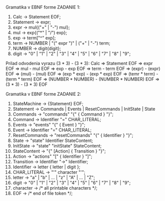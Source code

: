 Gramatika v EBNF forme ZADANIE 1:

1. Calc -> Statement EOF;
2. Statement -> expr;
3. expr -> mul{("+" | "-") mul};
4. mul -> exp{("*" | "/") exp};
5. exp -> term["^" exp];
6. term -> NUMBER | "(" expr ")" | ("+" | "-") term;
7. NUMBER -> digit{digit};
8. digit -> "0" | "1" | "2" | "3" | "4" | "5" | "6" | "7" | "8" | "9";

Prilad odvodenia vyrazu (3 * 3) - (3 * 3):
    Calc => Statement EOF => expr EOF => mul - mul EOF => exp - exp EOF => term - term EOF => (expr) - (expr) EOF => (mul) - (mul) EOF => (exp * exp) - (exp * exp) EOF => (temr * term) - (term * term) EOF => (NUMBER * NUMBER) - (NUMBER * NUMBER) EOF => (3 * 3) - (3 * 3) EOF

Gramatika v EBNF forme ZADANIE 2:

1. StateMachine -> {Statement} EOF;
2. Statement -> Commands | Events | ResetCommands | InitState | State
3. Commands -> "commands" "{" { Command } "}";
4. Command -> Identifier "=" CHAR_LITERAL;
5. Events -> "events" "{" { Event } "}";
6. Event -> Identifier "=" CHAR_LITERAL;
7. ResetCommands -> "resetCommands" "{" { Identifier } "}";
8. State -> "state" Identifier StateContent;
9. InitState -> "state" "initState" StateContent;
10. StateContent -> "{" [Action] { Transition } "}";
11. Action -> "actions" "[" { Identifier } "]";
12. Transition -> Identifier "->" Identifier;
13. Identifier -> letter { letter | digit };
14. CHAR_LITERAL -> "'" character "'";
15. letter -> "a" | "b" | ... | "z" | "A" | ... | "Z";
16. digit -> "0" | "1" | "2" | "3" | "4" | "5" | "6" | "7" | "8" | "9";
17. character -> /* all printable characters */;
18. EOF -> /* end of file token */;


